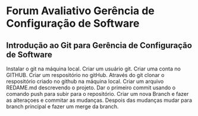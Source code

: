 # Forum Avaliativo Gerência de Configuração de Software
## Introdução ao Git para Gerência de Configuração de Software
Instalar o git na máquina local.
Criar um usuário git.
Criar uma conta no GITHUB.
Criar um respositório no gitHub.
Através do git clonar o respositório criado no github na máquina local.
Criar um arquivo REDAME.md descrevendo o projeto. 
Dar o primeiro commit usando o comando push para subir para o  repositório.
Criar um nova Branch e fazer as alteraçoes e commitar as mudanças.
Despois das mudanças mudar para branch principal e fazer um merge da branch.

